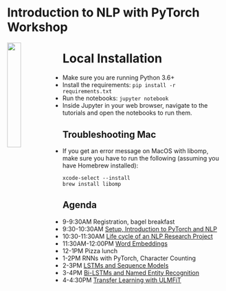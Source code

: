 
# Introduction to NLP with PyTorch Workshop

<img src="https://raw.githubusercontent.com/PythonWorkshop/intro-to-nlp-with-pytorch/master/images/logo.png" align="left" width="25%">

# Local Installation
* Make sure you are running Python 3.6+
* Install the requirements: `pip install -r requirements.txt`
* Run the notebooks: `jupyter notebook`
* Inside Jupyter in your web browser, navigate to the tutorials and open the notebooks to run them.


## Troubleshooting Mac
* If you get an error message on MacOS with libomp, make sure you have to run the following (assuming you have Homebrew installed):
```
xcode-select --install
brew install libomp
```


Agenda
----
* 9-9:30AM Registration, bagel breakfast
* 9:30-10:30AM [Setup, Introduction to PyTorch and NLP](Introduction/)
* 10:30-11:30AM [Life cycle of an NLP Research Project](nlp_lifecycle/)
* 11:30AM-12:00PM [Word Embeddings](<Word Embeddings>)
* 12-1PM Pizza lunch
* 1-2PM RNNs with PyTorch, Character Counting
* 2-3PM [LSTMs and Sequence Models](<Sequence Models>)
* 3-4PM [Bi-LSTMs and Named Entity Recognition](Named_Entity_Recognition/)
* 4-4:30PM [Transfer Learning with ULMFiT](transfer_learning/)

